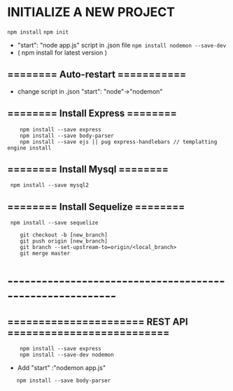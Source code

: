 # INITIALIZE A NEW PROJECT
 ``` npm install ```
 ``` npm init ```
 - "start": "node app.js" script in .json file
 ``` npm install nodemon --save-dev ```
 - ( npm install for latest version )
 ## ======== Auto-restart ===========
 - change script in .json "start": "node"->"nodemon"
 ## ======== Install Express ========
```
    npm install --save express 
    npm install --save body-parser
    npm install --save ejs || pug express-handlebars // templatting engine install
```
 ## ======== Install Mysql ========
 ``` npm install --save mysql2```
 ## ======== Install Sequelize ========
``` npm install --save sequelize```

``` 
    git checkout -b [new_branch]
    git push origin [new_branch]
    git branch --set-upstream-to=origin/<local_branch> 
    git merge master
```


# ---------------------------------------------------------

## ====================== REST API ==========================

```
    npm install --save express
    npm install --save-dev nodemon
```
 - Add "start" :"nodemon app.js"

 ```
    npm install --save body-parser
 ```
